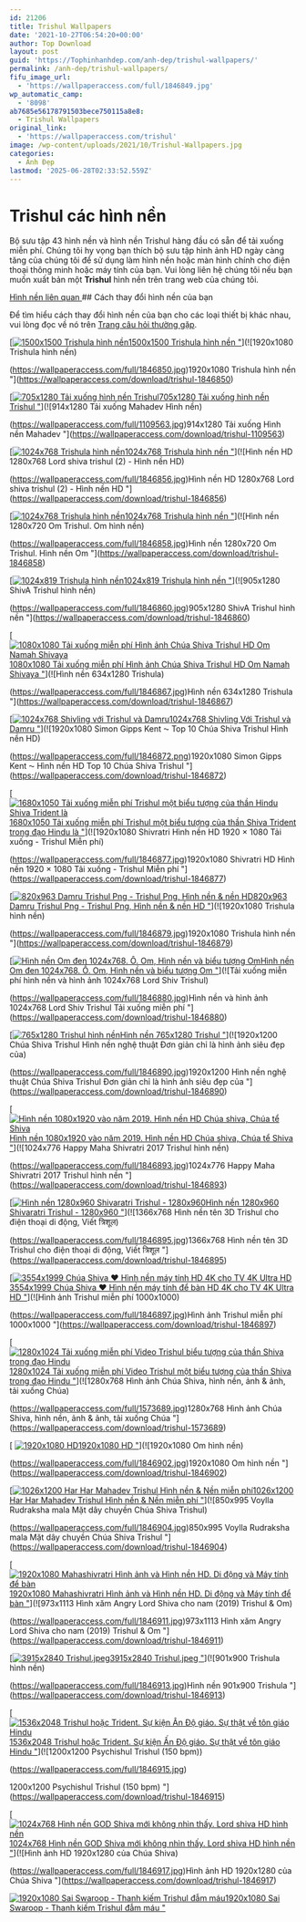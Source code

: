```yaml
---
id: 21206
title: Trishul Wallpapers
date: '2021-10-27T06:54:20+00:00'
author: Top Download
layout: post
guid: 'https://Tophinhanhdep.com/anh-dep/trishul-wallpapers/'
permalink: /anh-dep/trishul-wallpapers/
fifu_image_url:
  - 'https://wallpaperaccess.com/full/1846849.jpg'
wp_automatic_camp:
  - '8098'
ab7685e56178791503bece750115a8e8:
  - Trishul Wallpapers
original_link:
  - 'https://wallpaperaccess.com/trishul'
image: /wp-content/uploads/2021/10/Trishul-Wallpapers.jpg
categories:
  - Ảnh Đẹp
lastmod: '2025-06-28T02:33:52.559Z'
---
```

# Trishul các hình nền

Bộ sưu tập 43 hình nền và hình nền Trishul hàng đầu có sẵn để tải xuống miễn phí. Chúng tôi hy vọng bạn thích bộ sưu tập hình ảnh HD ngày càng tăng của chúng tôi để sử dụng làm hình nền hoặc màn hình chính cho điện thoại thông minh hoặc máy tính của bạn. Vui lòng liên hệ chúng tôi nếu bạn muốn xuất bản một **Trishul** hình nền trên trang web của chúng tôi.

[Hình nền liên quan ](#related) ## Cách thay đổi hình nền của bạn

Để tìm hiểu cách thay đổi hình nền của bạn cho các loại thiết bị khác nhau, vui lòng đọc về nó trên [Trang câu hỏi thường gặp](https://tophinhanhdep.com/faq/).

  
[[![1500x1500 Trishula hình nền](https://wallpaperaccess.com/full/1846849.jpg)1500x1500 Trishula hình nền "](https://wallpaperaccess.com/download/trishul-1846849)](![1920x1080 Trishula hình nền)

(https://wallpaperaccess.com/full/1846850.jpg)1920x1080 Trishula hình nền "](https://wallpaperaccess.com/download/trishul-1846850)

[[![705x1280 Tải xuống hình nền Trishul](https://wallpaperaccess.com/full/1846851.jpg)705x1280 Tải xuống hình nền Trishul "](https://wallpaperaccess.com/download/trishul-1846851)](![914x1280 Tải xuống Mahadev Hình nền)

(https://wallpaperaccess.com/full/1109563.jpg)914x1280 Tải xuống Hình nền Mahadev "](https://wallpaperaccess.com/download/trishul-1109563)

[[![1024x768 Trishula hình nền](https://wallpaperaccess.com/full/1846854.jpg)1024x768 Trishula hình nền "](https://wallpaperaccess.com/download/trishul-1846854)](![Hình nền HD 1280x768 Lord shiva trishul (2) - Hình nền HD)

(https://wallpaperaccess.com/full/1846856.jpg)Hình nền HD 1280x768 Lord shiva trishul (2) - Hình nền HD "](https://wallpaperaccess.com/download/trishul-1846856)

[[![1024x768 Trishula hình nền](https://wallpaperaccess.com/full/1846857.jpg)1024x768 Trishula hình nền "](https://wallpaperaccess.com/download/trishul-1846857)](![Hình nền 1280x720 Om Trishul.  Om hình nền)

(https://wallpaperaccess.com/full/1846858.jpg)Hình nền 1280x720 Om Trishul. Hình nền Om "](https://wallpaperaccess.com/download/trishul-1846858)

[[![1024x819 Trishula hình nền](https://wallpaperaccess.com/full/1846859.jpg)1024x819 Trishula hình nền "](https://wallpaperaccess.com/download/trishul-1846859)](![905x1280 ShivA Trishul hình nền)

(https://wallpaperaccess.com/full/1846860.jpg)905x1280 ShivA Trishul hình nền "](https://wallpaperaccess.com/download/trishul-1846860)

[[![1080x1080 Tải xuống miễn phí Hình ảnh Chúa Shiva Trishul HD Om Namah Shivaya](https://wallpaperaccess.com/full/1846865.jpg)1080x1080 Tải xuống miễn phí Hình ảnh Chúa Shiva Trishul HD Om Namah Shivaya "](https://wallpaperaccess.com/download/trishul-1846865)](![Hình nền 634x1280 Trishula)

(https://wallpaperaccess.com/full/1846867.jpg)Hình nền 634x1280 Trishula "](https://wallpaperaccess.com/download/trishul-1846867)

[[![1024x768 Shivling với Trishul và Damru](https://wallpaperaccess.com/full/1846868.jpg)1024x768 Shivling Với Trishul và Damru "](https://wallpaperaccess.com/download/trishul-1846868)](![1920x1080 Simon Gipps Kent ⁓ Top 10 Chúa Shiva Trishul Hình nền HD)

(https://wallpaperaccess.com/full/1846872.png)1920x1080 Simon Gipps Kent ⁓ Hình nền HD Top 10 Chúa Shiva Trishul "](https://wallpaperaccess.com/download/trishul-1846872)

[[![1680x1050 Tải xuống miễn phí Trishul một biểu tượng của thần Hindu Shiva Trident là](https://wallpaperaccess.com/full/1846874.jpg)1680x1050 Tải xuống miễn phí Trishul một biểu tượng của thần Shiva Trident trong đạo Hindu là "](https://wallpaperaccess.com/download/trishul-1846874)](![1920x1080 Shivratri Hình nền HD 1920 × 1080 Tải xuống - Trishul Miễn phí)

(https://wallpaperaccess.com/full/1846877.jpg)1920x1080 Shivratri HD Hình nền 1920 × 1080 Tải xuống - Trishul Miễn phí "](https://wallpaperaccess.com/download/trishul-1846877)

[[![820x963 Damru Trishul Png - Trishul Png, Hình nền & nền HD](https://wallpaperaccess.com/full/1846878.jpg)820x963 Damru Trishul Png - Trishul Png, Hình nền &amp; nền HD "](https://wallpaperaccess.com/download/trishul-1846878)](![1920x1080 Trishula hình nền)

(https://wallpaperaccess.com/full/1846879.jpg)1920x1080 Trishula hình nền "](https://wallpaperaccess.com/download/trishul-1846879)

[[![Hình nền Om đen 1024x768.  Ồ.  Om, Hình nền và biểu tượng Om](https://wallpaperaccess.com/full/451875.jpg)Hình nền Om đen 1024x768. Ồ. Om, Hình nền và biểu tượng Om "](https://wallpaperaccess.com/download/trishul-451875)](![Tải xuống miễn phí hình nền và hình ảnh 1024x768 Lord Shiv Trishul)

(https://wallpaperaccess.com/full/1846880.jpg)Hình nền và hình ảnh 1024x768 Lord Shiv Trishul Tải xuống miễn phí "](https://wallpaperaccess.com/download/trishul-1846880)

[[![765x1280 Trishul hình nền](https://wallpaperaccess.com/full/1846889.jpg)Hình nền 765x1280 Trishul "](https://wallpaperaccess.com/download/trishul-1846889)](![1920x1200 Chúa Shiva Trishul Hình nền nghệ thuật Đơn giản chỉ là hình ảnh siêu đẹp của)

(https://wallpaperaccess.com/full/1846890.jpg)1920x1200 Hình nền nghệ thuật Chúa Shiva Trishul Đơn giản chỉ là hình ảnh siêu đẹp của "](https://wallpaperaccess.com/download/trishul-1846890)

[[![Hình nền 1080x1920 vào năm 2019. Hình nền HD Chúa shiva, Chúa tể Shiva](https://wallpaperaccess.com/full/1846892.jpg)Hình nền 1080x1920 vào năm 2019. Hình nền HD Chúa shiva, Chúa tể Shiva "](https://wallpaperaccess.com/download/trishul-1846892)](![1024x776 Happy Maha Shivratri 2017 Trishul hình nền)

(https://wallpaperaccess.com/full/1846893.jpg)1024x776 Happy Maha Shivratri 2017 Trishul hình nền "](https://wallpaperaccess.com/download/trishul-1846893)

[[![Hình nền 1280x960 Shivaratri Trishul - 1280x960](https://wallpaperaccess.com/full/1846894.jpg)Hình nền 1280x960 Shivaratri Trishul - 1280x960 "](https://wallpaperaccess.com/download/trishul-1846894)](![1366x768 Hình nền tên 3D Trishul cho điện thoại di động, Viết त्रिशूल)

(https://wallpaperaccess.com/full/1846895.jpg)1366x768 Hình nền tên 3D Trishul cho điện thoại di động, Viết त्रिशूल "](https://wallpaperaccess.com/download/trishul-1846895)

[[![3554x1999 Chúa Shiva ❤ Hình nền máy tính HD 4K cho TV 4K Ultra HD](https://wallpaperaccess.com/full/1846896.jpg)3554x1999 Chúa Shiva ❤ Hình nền máy tính để bàn HD 4K cho TV 4K Ultra HD "](https://wallpaperaccess.com/download/trishul-1846896)](![Hình ảnh Trishul miễn phí 1000x1000)

(https://wallpaperaccess.com/full/1846897.jpg)Hình ảnh Trishul miễn phí 1000x1000 "](https://wallpaperaccess.com/download/trishul-1846897)

[[![1280x1024 Tải xuống miễn phí Video Trishul biểu tượng của thần Shiva trong đạo Hindu](https://wallpaperaccess.com/full/1846898.jpg)1280x1024 Tải xuống miễn phí Video Trishul một biểu tượng của thần Shiva trong đạo Hindu "](https://wallpaperaccess.com/download/trishul-1846898)](![1280x768 Hình ảnh Chúa Shiva, hình nền, ảnh & ảnh, tải xuống Chúa)

(https://wallpaperaccess.com/full/1573689.jpg)1280x768 Hình ảnh Chúa Shiva, hình nền, ảnh &amp; ảnh, tải xuống Chúa "](https://wallpaperaccess.com/download/trishul-1573689)

[ [![1920x1080 HD](https://wallpaperaccess.com/full/1846901.jpg)1920x1080 HD "](https://wallpaperaccess.com/download/trishul-1846901)](![1920x1080 Om hình nền)

(https://wallpaperaccess.com/full/1846902.jpg)1920x1080 Om hình nền "](https://wallpaperaccess.com/download/trishul-1846902)

[[![1026x1200 Har Har Mahadev Trishul Hình nền & Nền miễn phí](https://wallpaperaccess.com/full/1846903.jpg)1026x1200 Har Har Mahadev Trishul Hình nền &amp; Nền miễn phí "](https://wallpaperaccess.com/download/trishul-1846903)](![850x995 Voylla Rudraksha mala Mặt dây chuyền Chúa Shiva Trishul)

(https://wallpaperaccess.com/full/1846904.jpg)850x995 Voylla Rudraksha mala Mặt dây chuyền Chúa Shiva Trishul "](https://wallpaperaccess.com/download/trishul-1846904)

[[![1920x1080 Mahashivratri Hình ảnh và Hình nền HD.  Di động và Máy tính để bàn](https://wallpaperaccess.com/full/1778375.jpg)1920x1080 Mahashivratri Hình ảnh và Hình nền HD. Di động và Máy tính để bàn "](https://wallpaperaccess.com/download/trishul-1778375)](![973x1113 Hình xăm Angry Lord Shiva cho nam (2019) Trishul & Om)

(https://wallpaperaccess.com/full/1846911.jpg)973x1113 Hình xăm Angry Lord Shiva cho nam (2019) Trishul &amp; Om "](https://wallpaperaccess.com/download/trishul-1846911)

[[![3915x2840 Trishul.jpeg](https://wallpaperaccess.com/full/1846912.jpg)3915x2840 Trishul.jpeg "](https://wallpaperaccess.com/download/trishul-1846912)](![901x900 Trishula hình nền)

(https://wallpaperaccess.com/full/1846913.jpg)Hình nền 901x900 Trishula "](https://wallpaperaccess.com/download/trishul-1846913)

[[![1536x2048 Trishul hoặc Trident.  Sự kiện Ấn Độ giáo.  Sự thật về tôn giáo Hindu](https://wallpaperaccess.com/full/1846914.jpg)1536x2048 Trishul hoặc Trident. Sự kiện Ấn Độ giáo. Sự thật về tôn giáo Hindu "](https://wallpaperaccess.com/download/trishul-1846914)](![1200x1200 Psychishul Trishul (150 bpm))

(https://wallpaperaccess.com/full/1846915.jpg)

1200x1200 Psychishul Trishul (150 bpm) "](https://wallpaperaccess.com/download/trishul-1846915)

[[![1024x768 Hình nền GOD Shiva mới không nhìn thấy.  Lord shiva HD hình nền](https://wallpaperaccess.com/full/1846916.jpg)1024x768 Hình nền GOD Shiva mới không nhìn thấy. Lord shiva HD hình nền "](https://wallpaperaccess.com/download/trishul-1846916)](![Hình ảnh HD 1920x1280 của Chúa Shiva)

(https://wallpaperaccess.com/full/1846917.jpg)Hình ảnh HD 1920x1280 của Chúa Shiva "](https://wallpaperaccess.com/download/trishul-1846917)

[![1920x1080 Sai Swaroop - Thanh kiếm Trishul đẫm máu](https://wallpaperaccess.com/full/1846918.jpg)1920x1080 Sai Swaroop - Thanh kiếm Trishul đẫm máu "](https://wallpaperaccess.com/download/trishul-1846918)
